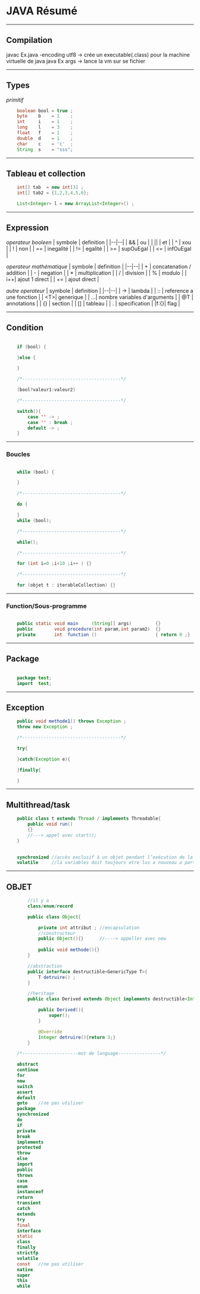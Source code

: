 # JAVA Résumé

---
## Compilation
javac Ex.java -encoding utf8 -> crée un executable(.class) pour la machine virtuelle de java
java Ex args  -> lance la vm sur se fichier
	

---
## Types

*primitif*
```java
	boolean bool = true ;
	byte    b    = 1    ;
	int     i    = 1    ;
	long    l    = 3    ;
	float   f    = 1    ;
	double  d    = 1    ;
	char    c    = 'c'  ;
	String  s    = "sss";
```
---
## Tableau et collection
```java
	int[] tab  = new int[3] ;
	int[] tab2 = {1,2,3,4,5,6};

	List<Integer> l = new ArrayList<Integer>() ;
```
---
## Expression
	
*operateur booleen*
| symbole | definition |
|--|--|
| && | ou                           |
| \|\| | et                           |
| ^  | xou                          |
| !  | non                          |
| == | inegalité                    |
| != | egalité                      |
| >= | supOuEgal                    |
| <= | infOuEgal                    |

*operateur mathématique*
| symbole | definition |
|--|--|
| +  | concatenation / addition     |
| -  | negation                     |
| *  | multiplication               |
| /  | division                     |
| %  | modulo                       |
| i++| ajout 1 direct               |
| += | ajout direct                 |

*autre operateur*
| symbole | definition |
|--|--|
| -> | lambda                       |
| :: | reference a une fonction     |
| \<T>| generique                    |
| ...| nombre variables d'arguments |
| @T | annotations                  |
| {} | section                      |
| [] | tableau                      |
| .  | specification                |
|f:{}| flag                         |

---
## Condition
```java

	if (bool) {

	}else {

	}

	/*-------------------------------------*/

	(bool?valeur1:valeur2)

	/*-------------------------------------*/

	switch(){
		case '' -> ;
		case '' : break ;
		default -> ;
	}

```
---
### Boucles
```java

	while (bool) {

	}

	/*-------------------------------------*/

	do {

	} 
	while (bool);

	/*-------------------------------------*/

	while();

	/*-------------------------------------*/

	for (int i=0 ;i<10 ;i++ ) {}

	/*-------------------------------------*/

	for (objet t : iterableCollection) {}

```
----
### Function/Sous-programme
```java

	public static void main     (String[] args)   		{}
	public        void procedure(int param,int param2)	{}
	private       int  function ()						{ return 0 ;}
```
----
## Package
```java

	package test;
	import  test;

```
----
## Exception
```java
	public void methode1() throws Exception ;
	throw new Exception ;

	/*-------------------------------------*/

	try{

	}catch(Exception e){

	}finally{

	}
```
----
## Multithread/task
```java
	public class t extends Thread / implements Threadable{
		public void run()
		{}
		//---> appel avec start();
	}

	
	synchronized //accès exclusif à un objet pendant l’exécution de la méthode
	volatile     //la variables doit toujours etre lus a nouveau a partir de la memoire centrale avant les operations
```
----
## OBJET
```java
		//il y a
		class/enum/record

		public class Object{

			private int attribut ; //encapsulation
			//constructeur
			public Object(){}      //----> appeller avec new	
			
			public void methode(){}		
		}

		//abstraction
		public interface destructible<GenericType T>{
			T detruire() ;
		}

		//heritage
		public class Derived extends Object implements destructible<Integer> {

			public Derived(){
				super();
			}

			@Override
			Integer detruire(){return 3;}
		}

	/*---------------------mot de language----------------*/

	abstract	
	continue	
	for	
	new	
	switch
	assert	
	default	
	goto	//ne pas utiliser
	package	
	synchronized
	do	
	if	
	private
	break	
	implements	
	protected	
	throw
	else	
	import	
	public	
	throws
	case	
	enum
	instanceof	
	return	
	transient
	catch	
	extends
	try
	final	
	interface	
	static
	class	
	finally
	strictfp
	volatile
	const	//ne pas utiliser
	native	
	super
	this
	while

